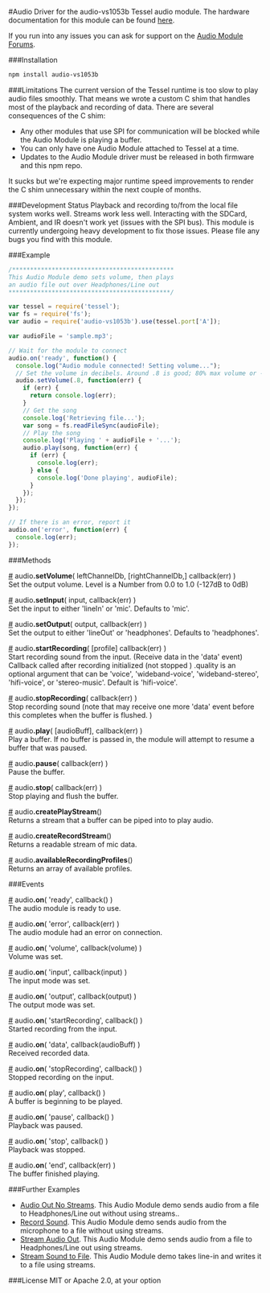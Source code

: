 #Audio
Driver for the audio-vs1053b Tessel audio module. The hardware documentation for this module can be found [here](https://github.com/tessel/hardware/blob/master/modules-overview.md#audio).

If you run into any issues you can ask for support on the [Audio Module Forums](http://forums.tessel.io/category/audio).

###Installation
```sh
npm install audio-vs1053b
```

###Limitations
The current version of the Tessel runtime is too slow to play audio files smoothly. That means we wrote a custom C shim that handles most of the playback and recording of data. There are several consequences of the C shim:

* Any other modules that use SPI for communication will be blocked while the Audio Module is playing a buffer.
* You can only have one Audio Module attached to Tessel at a time.
* Updates to the Audio Module driver must be released in both firmware and this npm repo.

It sucks but we're expecting major runtime speed improvements to render the C shim unnecessary within the next couple of months.

###Development Status
Playback and recording to/from the local file system works well. Streams work less well. Interacting with the SDCard, Ambient, and IR doesn't work yet (issues with the SPI bus). This module is currently undergoing heavy development to fix those issues. Please file any bugs you find with this module.

###Example
```js
/*********************************************
This Audio Module demo sets volume, then plays
an audio file out over Headphones/Line out
*********************************************/

var tessel = require('tessel');
var fs = require('fs');
var audio = require('audio-vs1053b').use(tessel.port['A']);

var audioFile = 'sample.mp3';

// Wait for the module to connect
audio.on('ready', function() {
  console.log("Audio module connected! Setting volume...");
  // Set the volume in decibels. Around .8 is good; 80% max volume or -25db
  audio.setVolume(.8, function(err) {
    if (err) {
      return console.log(err);
    }
    // Get the song
    console.log('Retrieving file...');
    var song = fs.readFileSync(audioFile);
    // Play the song
    console.log('Playing ' + audioFile + '...');
    audio.play(song, function(err) {
      if (err) {
        console.log(err);
      } else {
        console.log('Done playing', audioFile);
      }
    });
  });
});

// If there is an error, report it
audio.on('error', function(err) {
  console.log(err);
});
```

###Methods

&#x20;<a href="#api-audio-setVolume-leftChannelDb-rightChannelDb-callback-err-Set-the-output-volume-Level-is-a-Number-from-0-0-to-1-0" name="api-audio-setVolume-leftChannelDb-rightChannelDb-callback-err-Set-the-output-volume-Level-is-a-Number-from-0-0-to-1-0">#</a> audio<b>.setVolume</b>( leftChannelDb, [rightChannelDb,] callback(err) )  
 Set the output volume. Level is a Number from 0.0 to 1.0 (-127dB to 0dB)

&#x20;<a href="#api-audio-setInput-input-callback-err-Set-the-input-to-either-lineIn-or-mic-Defaults-to-lineIn" name="api-audio-setInput-input-callback-err-Set-the-input-to-either-lineIn-or-mic-Defaults-to-lineIn">#</a> audio<b>.setInput</b>( input, callback(err) )  
 Set the input to either 'lineIn' or 'mic'. Defaults to 'mic'.  

&#x20;<a href="#api-audio-setOutput-output-callback-err-Set-the-output-to-either-lineOut-or-headPhones-Defaults-to-lineOut" name="api-audio-setOutput-output-callback-err-Set-the-output-to-either-lineOut-or-headPhones-Defaults-to-lineOut">#</a> audio<b>.setOutput</b>( output, callback(err) )  
 Set the output to either 'lineOut' or 'headphones'. Defaults to 'headphones'.  

&#x20;<a href="#api-audio-startRecording-profile-callback-err-Start-recording-sound-from-the-input-Receive-data-in-the-data-event-Callback-called-after-recording-initialized-not-stopped-quality-is-an-optional-argument-that-can-be-voice-wideband-voice-wideband-stereo-hifi-voice-or-stereo-music-Default-is-hifi-voice" name="api-audio-startRecording-profile-callback-err-Start-recording-sound-from-the-input-Receive-data-in-the-data-event-Callback-called-after-recording-initialized-not-stopped-quality-is-an-optional-argument-that-can-be-voice-wideband-voice-wideband-stereo-hifi-voice-or-stereo-music-Default-is-hifi-voice">#</a> audio<b>.startRecording</b>( [profile] callback(err) )  
Start recording sound from the input. (Receive data in the 'data' event) Callback called after recording initialized (not stopped ) .quality is an optional argument that can be 'voice', 'wideband-voice', 'wideband-stereo', 'hifi-voice', or 'stereo-music'. Default is 'hifi-voice'.  

&#x20;<a href="#api-audio-stopRecording-callback-err-Stop-recording-sound-note-that-may-receive-one-more-data-event-before-this-completes-when-the-buffer-is-flushed" name="api-audio-stopRecording-callback-err-Stop-recording-sound-note-that-may-receive-one-more-data-event-before-this-completes-when-the-buffer-is-flushed">#</a> audio<b>.stopRecording</b>( callback(err) )  
Stop recording sound (note that may receive one more 'data' event before this completes when the buffer is flushed. )  

&#x20;<a href="#api-audio-play-audioBuff-callback-err-Play-a-buffer-If-no-buffer-is-passed-in-the-module-will-attempt-to-resume-a-buffer-that-was-paused" name="api-audio-play-audioBuff-callback-err-Play-a-buffer-If-no-buffer-is-passed-in-the-module-will-attempt-to-resume-a-buffer-that-was-paused">#</a> audio<b>.play</b>( [audioBuff], callback(err) )  
 Play a buffer. If no buffer is passed in, the module will attempt to resume a buffer that was paused.  

&#x20;<a href="#api-audio-pause-callback-err-Pause-the-buffer" name="api-audio-pause-callback-err-Pause-the-buffer">#</a> audio<b>.pause</b>( callback(err) )  
 Pause the buffer.  

&#x20;<a href="#api-audio-stop-callback-err-Stop-playing-and-flush-the-buffer" name="api-audio-stop-callback-err-Stop-playing-and-flush-the-buffer">#</a> audio<b>.stop</b>( callback(err) )  
 Stop playing and flush the buffer.  

&#x20;<a href="#api-audio-createPlayStream-Returns-a-stream-that-a-buffer-can-be-piped-into-to-play-audio" name="api-audio-createPlayStream-Returns-a-stream-that-a-buffer-can-be-piped-into-to-play-audio">#</a> audio<b>.createPlayStream</b>()  
 Returns a stream that a buffer can be piped into to play audio.  

&#x20;<a href="#api-audio-createRecordStream-Returns-a-readable-stream-of-mic-data" name="api-audio-createRecordStream-Returns-a-readable-stream-of-mic-data">#</a> audio<b>.createRecordStream</b>()  
 Returns a readable stream of mic data.  

&#x20;<a href="#api-audio-availableRecordingProfiles-Returns-an-array-of-available-profiles" name="api-audio-availableRecordingProfiles-Returns-an-array-of-available-profiles">#</a> audio<b>.availableRecordingProfiles</b>()  
 Returns an array of available profiles.  

###Events

&#x20;<a href="#api-audio-on-ready-callback-The-audio-module-is-ready-to-use" name="api-audio-on-ready-callback-The-audio-module-is-ready-to-use">#</a> audio<b>.on</b>( 'ready', callback() )  
 The audio module is ready to use.  

&#x20;<a href="#api-audio-on-error-callback-err-The-audio-module-had-an-error-on-connection" name="api-audio-on-error-callback-err-The-audio-module-had-an-error-on-connection">#</a> audio<b>.on</b>( 'error', callback(err) )  
 The audio module had an error on connection.  

&#x20;<a href="#api-audio-on-volume-callback-volume-Volume-was-set" name="api-audio-on-volume-callback-volume-Volume-was-set">#</a> audio<b>.on</b>( 'volume', callback(volume) )  
 Volume was set.  

&#x20;<a href="#api-audio-on-input-callback-input-The-input-mode-was-set" name="api-audio-on-input-callback-input-The-input-mode-was-set">#</a> audio<b>.on</b>( 'input', callback(input) )  
 The input mode was set.  

&#x20;<a href="#api-audio-on-output-callback-output-The-output-mode-was-set" name="api-audio-on-output-callback-output-The-output-mode-was-set">#</a> audio<b>.on</b>( 'output', callback(output) )  
 The output mode was set.  

&#x20;<a href="#api-audio-on-startRecording-callback-Started-recording-from-the-input" name="api-audio-on-startRecording-callback-Started-recording-from-the-input">#</a> audio<b>.on</b>( 'startRecording', callback() )  
 Started recording from the input.  

&#x20;<a href="#api-audio-on-data-callback-audioBuff-Received-recorded-data" name="api-audio-on-data-callback-audioBuff-Received-recorded-data">#</a> audio<b>.on</b>( 'data', callback(audioBuff) )  
 Received recorded data.  

&#x20;<a href="#api-audio-on-stopRecording-callback-Stopped-recording-on-the-input" name="api-audio-on-stopRecording-callback-Stopped-recording-on-the-input">#</a> audio<b>.on</b>( 'stopRecording', callback() )  
 Stopped recording on the input.  

&#x20;<a href="#api-audio-on-play-callback-A-buffer-is-beginning-to-be-played" name="api-audio-on-play-callback-A-buffer-is-beginning-to-be-played">#</a> audio<b>.on</b>( play', callback() )  
 A buffer is beginning to be played.  

&#x20;<a href="#api-audio-on-pause-callback-Playback-was-paused" name="api-audio-on-pause-callback-Playback-was-paused">#</a> audio<b>.on</b>( 'pause', callback() )  
 Playback was paused.  

&#x20;<a href="#api-audio-on-stop-callback-Playback-was-stopped" name="api-audio-on-stop-callback-Playback-was-stopped">#</a> audio<b>.on</b>( 'stop', callback() )  
 Playback was stopped.  

&#x20;<a href="#api-audio-on-end-callback-err-The-buffer-finished-playing" name="api-audio-on-end-callback-err-The-buffer-finished-playing">#</a> audio<b>.on</b>( 'end', callback(err) )  
 The buffer finished playing.  

###Further Examples
* [Audio Out No Streams](https://github.com/tessel/audio-vs1053b/blob/master/examples/audio-out-no-streams.js). This Audio Module demo sends audio from a file to Headphones/Line out without using streams..
* [Record Sound](https://github.com/tessel/audio-vs1053b/blob/master/examples/record-sound.js). This Audio Module demo sends audio from the microphone to a file without using streams.
* [Stream Audio Out](https://github.com/tessel/audio-vs1053b/blob/master/examples/stream-audio-out.js). This Audio Module demo sends audio from a file to Headphones/Line out using streams.
* [Stream Sound to File](https://github.com/tessel/audio-vs1053b/blob/master/examples/stream-sound-to-file.js). This Audio Module demo takes line-in and writes it to a file using streams.

###License
MIT or Apache 2.0, at your option
